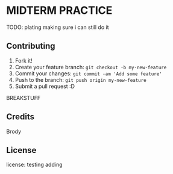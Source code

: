 # MIDTERM PRACTICE

TODO: plating making sure i can still do it

## Contributing

1. Fork it!
2. Create your feature branch: `git checkout -b my-new-feature`
3. Commit your changes: `git commit -am 'Add some feature'`
4. Push to the branch: `git push origin my-new-feature`
5. Submit a pull request :D

BREAKSTUFF
## Credits

Brody

## License

license:
testing adding